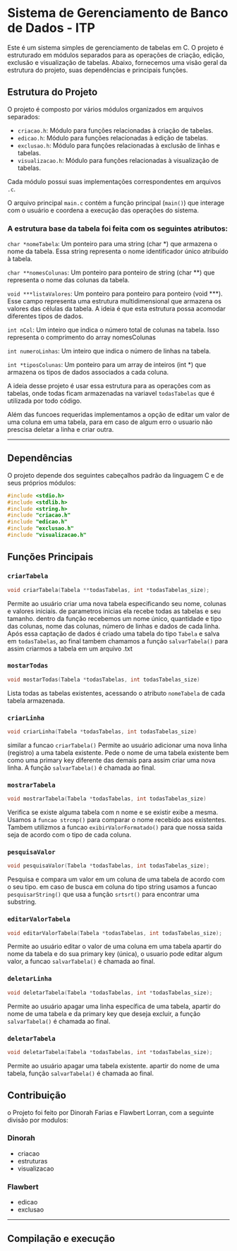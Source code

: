 # Sistema de Gerenciamento de Banco de Dados - ITP
Este é um sistema simples de gerenciamento de tabelas em C. O projeto é estruturado em módulos separados para as operações de criação, edição, exclusão e visualização de tabelas. Abaixo, fornecemos uma visão geral da estrutura do projeto, suas dependências e principais funções.

## Estrutura do Projeto

O projeto é composto por vários módulos organizados em arquivos separados:

- `criacao.h`: Módulo para funções relacionadas à criação de tabelas.
- `edicao.h`: Módulo para funções relacionadas à edição de tabelas.
- `exclusao.h`: Módulo para funções relacionadas à exclusão de linhas e tabelas.
- `visualizacao.h`: Módulo para funções relacionadas à visualização de tabelas.

Cada módulo possui suas implementações correspondentes em arquivos `.c`.

O arquivo principal `main.c` contém a função principal (`main()`) que interage com o usuário e coordena a execução das operações do sistema.

### A estrutura base da tabela foi feita com os seguintes atributos:

`char *nomeTabela`: Um ponteiro para uma string (char *) que armazena o nome da tabela. Essa string representa o nome identificador único atribuído à tabela.

`char **nomesColunas`: Um ponteiro para ponteiro de string (char **) que representa o nome das colunas da tabela.

`void ***listaValores`: Um ponteiro para ponteiro para ponteiro (void ***). Esse campo representa uma estrutura multidimensional que armazena os valores das células da tabela. A ideia é que esta estrutura possa acomodar diferentes tipos de dados. 

`int nCol`: Um inteiro que indica o número total de colunas na tabela. Isso representa o comprimento do array nomesColunas

`int numeroLinhas`: Um inteiro que indica o número de linhas na tabela. 

`int *tiposColunas`: Um ponteiro para um array de inteiros (int *) que armazena os tipos de dados associados a cada coluna.

A ideia desse projeto é usar essa estrutura para as operações com as tabelas, onde todas ficam armazenadas na variavel `todasTabelas` que é utilizada por todo código.

Além das funcoes requeridas implementamos a opção de editar um valor de uma coluna em uma tabela, para em caso de algum erro o usuario não prescisa deletar a linha e criar outra. 


***


## Dependências

O projeto depende dos seguintes cabeçalhos padrão da linguagem C e de seus próprios módulos:

```c
#include <stdio.h>
#include <stdlib.h>
#include <string.h>
#include "criacao.h"
#include "edicao.h"
#include "exclusao.h"
#include "visualizacao.h"
```

## Funções Principais
### `criarTabela` 
```c
void criarTabela(Tabela **todasTabelas, int *todasTabelas_size);
```
Permite ao usuário criar uma nova tabela especificando seu nome, colunas e valores iniciais. de parametros inicias ela recebe todas as tabelas e seu tamanho. dentro da função recebemos um nome único, quantidade e tipo das colunas, nome das colunas, número de linhas e dados de cada linha. Após essa captação de dados é criado uma tabela do tipo `Tabela` e salva em `todasTabelas`, ao final tambem chamamos a função `salvarTabela()` para assim criarmos a tabela em um arquivo .txt

  
### `mostarTodas` 
```c
void mostarTodas(Tabela *todasTabelas, int todasTabelas_size)
```
Lista todas as tabelas existentes, acessando o atributo `nomeTabela` de cada tabela armazenada.


### `criarLinha`
```c
void criarLinha(Tabela *todasTabelas, int todasTabelas_size)
```
similar a funcao `criarTabela()` Permite ao usuário adicionar uma nova linha (registro) a uma tabela existente. Pede o nome de uma tabela existente bem como uma primary key diferente das demais para assim criar uma nova linha. A função `salvarTabela()` é chamada ao final.


### `mostrarTabela` 
```c
void mostrarTabela(Tabela *todasTabelas, int todasTabelas_size)
```
Verifica se existe alguma tabela com n nome e se existir exibe a mesma. Usamos a `funcao strcmp()` para comparar o nome recebido aos existentes. Tambem utilizmos a funcao `exibirValorFormatado()` para que nossa saida seja de acordo com o tipo de cada coluna.

### `pesquisaValor` 
```c
void pesquisaValor(Tabela *todasTabelas, int todasTabelas_size);
```
Pesquisa e compara um valor em um coluna de uma tabela de acordo com o seu tipo. em caso de busca em coluna do tipo string usamos a funcao `pesquisarString()` que usa a função `srtsrt()` para encontrar uma substring.
 
### `editarValorTabela` 
```c
void editarValorTabela(Tabela *todasTabelas, int todasTabelas_size);
```
Permite ao usuário editar o valor de uma coluna em uma tabela apartir  do nome da tabela e do sua primary key (única), o usuario pode editar algum valor, a funcao `salvarTabela()` é chamada ao final.

### `deletarLinha`
```c
void deletarTabela(Tabela *todasTabelas, int *todasTabelas_size);
```
Permite ao usuário apagar uma linha específica de uma tabela, apartir do nome de uma tabela e da primary key que deseja excluir, a função `salvarTabela()` é chamada ao final.

### `deletarTabela` 
```c
void deletarTabela(Tabela *todasTabelas, int *todasTabelas_size);
```
Permite ao usuário apagar uma tabela existente. apartir do nome de uma tabela, função `salvarTabela()` é chamada ao final.

## Contribuição
o Projeto foi feito por Dinorah Farias e Flawbert Lorran, com a seguinte divisão por modulos:

### Dinorah
* criacao
* estruturas
* visualizacao

### Flawbert
* edicao
* exclusao


***


## Compilação e execução
